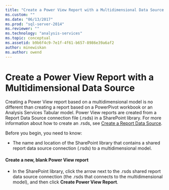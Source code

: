 ```yaml
---
title: "Create a Power View Report with a Multidimensional Data Source | Microsoft Docs"
ms.custom: ""
ms.date: "06/13/2017"
ms.prod: "sql-server-2014"
ms.reviewer: ""
ms.technology: "analysis-services"
ms.topic: conceptual
ms.assetid: b9b6f4c9-7e1f-4f61-b657-8986e39a6af2
author: minewiskan
ms.author: owend
---
```

# Create a Power View Report with a Multidimensional Data Source
  Creating a Power View report based on a multidimensional model is no different than creating a report based on a PowerPivot workbook or an Analysis Services Tabular model. Power View reports are created from a Report Data Source connection file (.rsds) in a SharePoint library. For more information about how to create an .rsds, see [Create a Report Data Source](create-a-report-data-source.md).  
  
 Before you begin, you need to know:  
  
-   The name and location of the SharePoint library that contains a shared report data source connection (.rsds) to a multidimensional model.  
  
#### Create a new, blank Power View report  
  
-   In the SharePoint library, click the arrow next to the .rsds shared report data source connection (the .rsds that connects to the multidimensional model), and then click **Create Power View Report**.  
  
  
